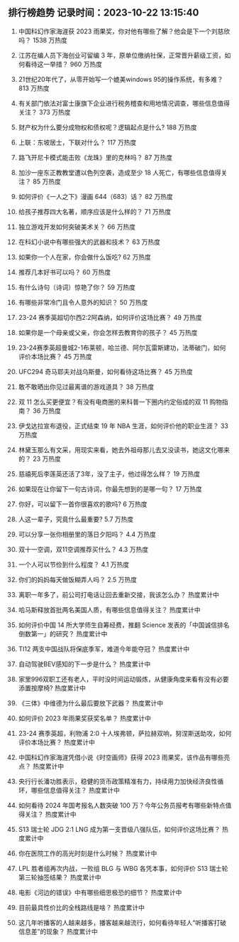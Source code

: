 
## 排行榜趋势 记录时间：2023-10-22 13:15:40
  
  1. 中国科幻作家海漄获 2023 雨果奖，你对他有哪些了解？他会是下一个刘慈欣吗？ 1538 万热度
    
  2. 江苏在编人员下海创业可留编 3 年，原单位缴纳社保，正常晋升薪级工资，如何看待这一举措？ 960 万热度
    
  3. 21世纪20年代了，从零开始写一个媲美windows 95的操作系统，有多难？ 813 万热度
    
  4. 有关部门依法对富士康旗下企业进行税务稽查和用地情况调查，哪些信息值得关注？ 373 万热度
    
  5. 财产权为什么要分成物权和债权呢？逻辑起点是什么? 188 万热度
    
  6. 上联：东坡居士，下联对什么？ 117 万热度
    
  7. 路飞开尼卡模式能击败《龙珠》里的克林吗？ 87 万热度
    
  8. 加沙一座东正教教堂遭以色列空袭，造成至少 18 人死亡，有哪些信息值得关注？ 85 万热度
    
  9. 如何评价《一人之下》漫画 644（683）话？ 82 万热度
    
  10. 给孩子推荐四大名著，顺序应该是什么样的？ 71 万热度
    
  11. 独立游戏开发如何突破美术关？ 66 万热度
    
  12. 在科幻小说中有哪些强大的武器和技术？ 63 万热度
    
  13. 如果你一个人在家，你会做什么饭吃? 62 万热度
    
  14. 推荐几本好书可以吗？ 60 万热度
    
  15. 有什么诗句（诗词）惊艳了你？ 59 万热度
    
  16. 有哪些非常冷门且令人意外的知识？ 50 万热度
    
  17. 23-24 赛季英超切尔西2:2阿森纳，如何评价这场比赛？ 49 万热度
    
  18. 如果你是一个母亲或父亲，你会怎样去教育你的孩子？ 45 万热度
    
  19. 23-24赛季英超曼城2-1布莱顿，哈兰德、阿尔瓦雷斯建功，法蒂破门，如何评价本场比赛？ 45 万热度
    
  20. UFC294 奇马耶夫对战乌斯曼，如何看待这场比赛？ 45 万热度
    
  21. 敢不敢晒出你见过最离谱的游戏道具？ 38 万热度
    
  22. 双 11 怎么买更便宜？有没有电商圈的来科普一下圈内约定俗成的双 11 购物指南？ 36 万热度
    
  23. 伊戈达拉宣布退役，正式结束 19 年 NBA 生涯，如何评价他的职业生涯？ 33 万热度
    
  24. 林黛玉那么有文采，用现实来看，她去外祖母那儿去又没读书，她这文化哪来的？ 23 万热度
    
  25. 慈禧死后李莲英还活了3年，没了主子，他过得怎么样？ 19 万热度
    
  26. 如果现在让你留下一句古诗词，你最先想到的是哪一句？ 17 万热度
    
  27. 你好，可以留下一首你很喜欢的歌吗? 6 万热度
    
  28. 人这一辈子，究竟什么最重要? 5.7 万热度
    
  29. 可以分享一张你相册里的落日夕阳吗？ 4.4 万热度
    
  30. 双十一空调，双11空调推荐买什么？ 4.3 万热度
    
  31. 一个人可以节俭到什么程度？ 4.1 万热度
    
  32. 你们的妈妈每天做饭糊弄人吗？ 2.5 万热度
    
  33. 离职一年多了，前公司打电话让回去重新交接，我该怎么办？ 热度累计中
    
  34. 哈马斯释放首批两名美国人质，有哪些信息值得关注？ 热度累计中
    
  35. 如何评价中国 14 所大学师生自筹经费，推翻 Science 发表的「中国诚信排名倒数第一」的研究？ 热度累计中
    
  36. TI12 两支中国战队将保底季军，难道今年能夺冠？ 热度累计中
    
  37. 自动驾驶BEV感知的下一步是什么？ 热度累计中
    
  38. 家里996双职工还有老人，平时没时间运动锻炼，从健康角度来看有没有必要添置按摩椅? 热度累计中
    
  39. 《三体》中维德为什么最后要放下武器？ 热度累计中
    
  40. 如何评价 2023 年雨果奖获奖名单？ 热度累计中
    
  41. 23-24 赛季英超，利物浦 2:0 十人埃弗顿，萨拉赫双响，努涅斯送助攻，如何评价本场比赛？ 热度累计中
    
  42. 中国科幻作家海漄凭借小说《时空画师》获得 2023 雨果奖，该作品有哪些亮点？ 热度累计中
    
  43. 央行行长潘功胜表示，稳健的货币政策精准有力，持续用力加快经济良性循环，哪些信息值得关注？ 热度累计中
    
  44. 如何看待 2024 年国考报名人数突破 100 万？今年公务员报考有哪些新特点值得关注？ 热度累计中
    
  45. S13 瑞士轮 JDG 2:1 LNG 成为第一支晋级八强队伍，如何评价这场比赛？ 热度累计中
    
  46. 你在医院工作的高光时刻是什么时候？ 热度累计中
    
  47. LPL 胜者组再次内战，一败组 BLG 与 WBG 各凭本事，如何评价 S13 瑞士轮第三轮抽签结果？ 热度累计中
    
  48. 电影《河边的错误》中有哪些细思极恐的细节？ 热度累计中
    
  49. 目前最具性价比的全栈路线是啥？ 热度累计中
    
  50. 这几年听播客的人越来越多，播客越来越流行，如何看待年轻人“听播客打破信息差”的现象？ 热度累计中
    